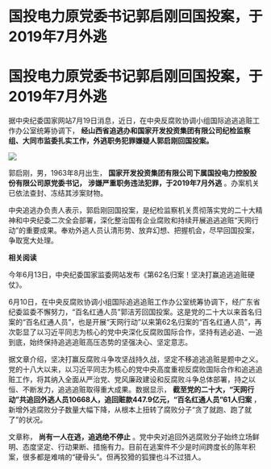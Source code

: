 # 国投电力原党委书记郭启刚回国投案，于2019年7月外逃

# 国投电力原党委书记郭启刚回国投案，于2019年7月外逃

据中央纪委国家网站7月19日消息，近日，在中央反腐败协调小组国际追逃追赃工作办公室统筹协调下，
**经山西省追逃办和国家开发投资集团有限公司纪检监察组、大同市监委扎实工作，外逃职务犯罪嫌疑人郭启刚回国投案。**

![](https://inews.gtimg.com/om_bt/OIA3AFiOcTXSHeBDCoYILWParCfQA4nNoyMdclgq09zToAA/1000)

郭启刚，男，1963年8月出生， **国家开发投资集团有限公司下属国投电力控股股份有限公司原党委书记，**
**涉嫌严重职务违法犯罪，于2019年7月外逃** 。办案机关已依法查封、冻结其涉案财物。

中央追逃办负责人表示，郭启刚回国投案，是纪检监察机关贯彻落实党的二十大精神和中央纪委二次全会部署，深化整治国有企业腐败和持续开展追逃追赃“天网行动”的重要成果。奉劝外逃人员认清形势、放弃幻想、把握机会，尽早回国投案，争取宽大处理。

**相关阅读**

今年6月13日，中央纪委国家监委网站发布《第62名归案！坚决打赢追逃追赃硬仗》。

6月10日，在中央反腐败协调小组国际追逃追赃工作办公室统筹协调下，经广东省纪委监委不懈努力，“百名红通人员”郭洁芳回国投案。这是党的二十大以来首名归案的“百名红通人员”，也是开展“天网行动”以来第62名归案的“百名红通人员”，再次彰显了以习近平同志为核心的党中央深化反腐败国际合作，坚持有逃必追、一追到底，始终保持追逃追赃高压态势的坚强决心、坚定意志。

据文章介绍，坚决打赢反腐败斗争攻坚战持久战，坚定不移追逃追赃是题中之义。党的十八大以来，以习近平同志为核心的党中央高度重视反腐败国际合作和追逃追赃工作，将其纳入全面从严治党、党风廉政建设和反腐败斗争总体部署，持之以恒、不断发力，追逃追赃取得重大成果。数据显示，
**截至党的二十大，“天网行动”共追回外逃人员10668人，追回赃款447.9亿元，“百名红通人员”61人归案**
，新增外逃腐败分子数量大幅下降，从根本上扭转了腐败分子“贪了就跑、跑了就了”的状况。

文章称， **尚有一人在逃，追逃绝不停止**
。党中央对追回外逃腐败分子始终立场鲜明、态度坚定、行动果断、措施有力。目前在逃案件不少是时间跨度长的陈年积案，很多都是难啃的“硬骨头”。但再狡猾的狐狸也斗不过猎人。

